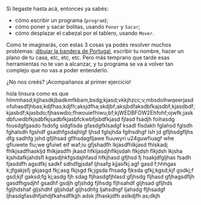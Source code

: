 Si llegaste hasta acá, entonces ya sabés:

- cómo escribir un programa (`program`);
- cómo poner y sacar bolitas, usando `Poner` y `Sacar`;
- cómo desplazar el cabezal por el tablero, usando `Mover`.

Como te imaginarás, con estas 3 cosas ya podés resolver muchos problemas: [dibujar la bandera de Portugal](/exercises/289), escribir tu nombre, hacer un plano de tu casa, etc, etc, etc. Pero más temprano que tarde esas herramientas no te van a alcanzar, y tu programa se va a volver tan complejo que no vas a poder entenderlo.

¿No nos creés?
¡Acompañanos al primer ejercicio!

hola linsura como es que hlmmhasd;kjjhasdkjbadkmfkbam,bsdg;kjasd;vkkjhzcc;v,mbsdoihwqeerjasdofuhasdfjhbas;kdjfhas;kdjfh;aksjdfha;skdjbf;aksjbdfaksdbfkajsdbf;kjasdbdf;kjasbdf;kjasbdo;fjhaswdio;fhwouiefhiwu;bf;kjWEDBFOW2Ehfohf;ojwfk;jaskdbfuwdbfkjsdbfkjsadbfkjasbfckwbfjsbdfkjasd fjlasd  fsadjh foihasdg fousdgfgasdo fsdofg sidgfisda gfasdgfklsadgf ksadl flsdakh fglahsd fglsdh fghalsdh fgshdf gsadhfgsdajhlgf ljhsd fglsjhda fglhsdhgf lsh jd gfljhsdgfljhs dfg sadhfg jshd gfjlhsad gflhsdagfljawe fiuuwyri u24guwfiuagf whe gfiuwete fiu;we gfuiwt eif waf;iu gfjshadfh lkjasdfhlkjasd fhlskadj fhlkjsadfhaskljd fhlkjasdfh jkasd hfkljasdjhflkjsdah flkjdsh flkjdsh lkjsha kjshdafkjahdsfl kgasdjhkfgsdajhfasd hfkjhasd gfjhsd fj hsakjdfgljhas fsadh fjasddfh agsdfkj sadkf sdhdfgjsdaf ljhsafg kjjasfkj agf gasd f;hhhgas k;jfgakjsfj gkjasgd fkj;asg fkjsgd fk;jgsda fhsadg fjksda gfkj;kgsd;kjf gsdkj;f gsd;kjf gaksd;fg kj;asdg fjh sdag fljhasdgfjhlasd gfjhsdg fljhasd gfjhagsdfljh gasdfhgsdjhf gsadhf gsdjh gfjshdg fjlhsdg fljhsahdf gljhsad gfljhds fgljhdshaf gljshdhf gljshdaf gljhsdhfg ljahsdhgf ljahsdg fljhsadgf ljhasdgfasdhfjahdjfkahsdflkjjh adsk jfhaskjdfh aslkdjfh as;dkjh